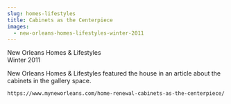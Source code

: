 ```yaml
---
slug: homes-lifestyles
title: Cabinets as the Centerpiece
images:
  - new-orleans-homes-lifestyles-winter-2011
---
```

New Orleans Homes & Lifestyles  
Winter 2011

New Orleans Homes & Lifestyles featured the house in an article about the cabinets in the gallery space.

`https://www.myneworleans.com/home-renewal-cabinets-as-the-centerpiece/`
